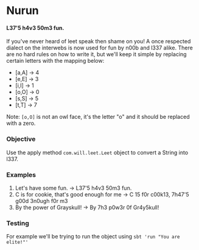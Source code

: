 Nurun
=====

#### L37'5 h4v3 50m3 fun.

If you've never heard of leet speak then shame on you! A once respected dialect on the interwebs is now used for fun by
n00b and l337 alike. There are no hard rules on how to write it, but we'll keep it simple by replacing certain letters
with the mapping below:

* [a,A] -> 4
* [e,E] -> 3
* [i,I] -> 1
* [o,O] -> 0
* [s,S] -> 5
* [t,T] -> 7

Note: `[o,O]` is not an owl face, it's the letter "o" and it should be replaced with a zero.

### Objective

Use the apply method `com.will.leet.Leet` object to convert a String into l337.

### Examples

1. Let's have some fun. -> L37'5 h4v3 50m3 fun.
2. C is for cookie, that's good enough for me -> C 15 f0r c00k13, 7h47'5 g00d 3n0ugh f0r m3
3. By the power of Grayskull! -> By 7h3 p0w3r 0f Gr4y5kull!

### Testing

For example we'll be trying to run the object using `sbt 'run "You are elite!"'`